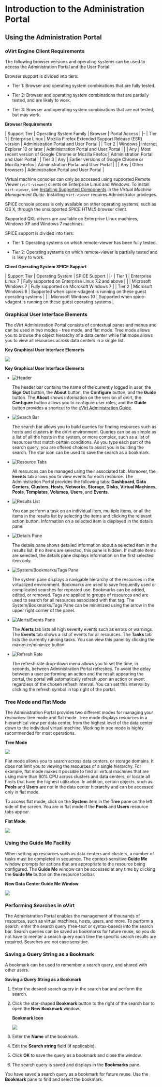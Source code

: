 # Introduction to the Administration Portal

## Using the Administration Portal

### oVirt Engine Client Requirements

The following browser versions and operating systems can be used to access the Administration Portal and the User Portal.

Browser support is divided into tiers:

* Tier 1: Browser and operating system combinations that are fully tested.

* Tier 2: Browser and operating system combinations that are partially tested, and are likely to work.

* Tier 3: Browser and operating system combinations that are not tested, but may work.

**Browser Requirements**

| Support Tier | Operating System Family | Browser | Portal Access |
|-
| Tier 1 | Enterprise Linux | Mozilla Firefox Extended Support Release (ESR) version | Administration Portal and User Portal |
| Tier 2 | Windows | Internet Explorer 10 or later | Administration Portal and User Portal |
|        | Any | Most recent version of Google Chrome or Mozilla Firefox | Administration Portal and User Portal |
| Tier 3 | Any | Earlier versions of Google Chrome or Mozilla Firefox | Administration Portal and User Portal |
|        | Any | Other browsers | Administration Portal and User Portal |

Virtual machine consoles can only be accessed using supported Remote Viewer (`virt-viewer`) clients on Enterprise Linux and Windows. To install `virt-viewer`, see [Installing Supported Components](https://access.redhat.com/documentation/en/red-hat-virtualization/4.0/single/virtual-machine-management-guide#sect-Installing_Supporting_Components) in the *Virtual Machine Management Guide*. Installing `virt-viewer` requires Administrator privileges.

SPICE console access is only available on other operating systems, such as OS X, through the unsupported SPICE HTML5 browser client.

Supported QXL drivers are available on Enterprise Linux machines, Windows XP and Windows 7 machines.

SPICE support is divided into tiers:

* Tier 1: Operating systems on which remote-viewer has been fully tested.

* Tier 2: Operating systems on which remote-viewer is partially tested and is likely to work.

**Client Operating System SPICE Support**

| Support Tier | Operating System | SPICE Support |
|-
| Tier 1 | Enterprise Linux 7 | Fully supported on Enterprise Linux 7.2 and above |
|        | Microsoft Windows 7        | Fully supported on Microsoft Windows 7 |
| Tier 2 | Microsoft Windows 8        | Supported when spice-vdagent is running on these guest operating systems |
|        | Microsoft Windows 10       | Supported when spice-vdagent is running on these guest operating systems |

### Graphical User Interface Elements

The oVirt Administration Portal consists of contextual panes and menus and can be used in two modes - tree mode, and flat mode. Tree mode allows you to browse the object hierarchy of a data center while flat mode allows you to view all resources across data centers in a single list.

**Key Graphical User Interface Elements**

![](images/7336.png)

**Key Graphical User Interface Elements**

* ![Header](images/172.png)

    The header bar contains the name of the currently logged in user, the **Sign Out** button, the **About** button, the **Configure** button, and the **Guide** button. The **About** shows information on the version of oVirt, the **Configure** button allows you to configure user roles, and the **Guide** button provides a shortcut to the [oVirt Administration Guide](https://access.redhat.com/documentation/en/red-hat-virtualization/4.0/single/administration-guide/index.html).

* ![Search Bar](images/173.png)

    The search bar allows you to build queries for finding resources such as hosts and clusters in the oVirt environment. Queries can be as simple as a list of all the hosts in the system, or more complex, such as a list of resources that match certain conditions. As you type each part of the search query, you are offered choices to assist you in building the search. The star icon can be used to save the search as a bookmark.

* ![Resource Tabs](images/174.png)

    All resources can be managed using their associated tab. Moreover, the **Events** tab allows you to view events for each resource. The Administration Portal provides the following tabs: **Dashboard**, **Data Centers**, **Clusters**, **Hosts**, **Networks**, **Storage**, **Disks**, **Virtual Machines**, **Pools**, **Templates**, **Volumes**, **Users**, and **Events**.

* ![Results List](images/175.png)

    You can perform a task on an individual item, multiple items, or all the items in the results list by selecting the items and clicking the relevant action button. Information on a selected item is displayed in the details pane.

* ![Details Pane](images/176.png)

    The details pane shows detailed information about a selected item in the results list. If no items are selected, this pane is hidden. If multiple items are selected, the details pane displays information on the first selected item only.

* ![System/Bookmarks/Tags Pane](images/177.png)

    The system pane displays a navigable hierarchy of the resources in the virtualized environment. Bookmarks are used to save frequently used or complicated searches for repeated use. Bookmarks can be added, edited, or removed. Tags are applied to groups of resources and are used to search for all resources associated with that tag. The System/Bookmarks/Tags Pane can be minimized using the arrow in the upper right corner of the panel.

* ![Alerts/Events Pane](images/178.png)

    The **Alerts** tab lists all high severity events such as errors or warnings. The **Events** tab shows a list of events for all resources. The **Tasks** tab lists the currently running tasks. You can view this panel by clicking the maximize/minimize button.

* ![Refresh Rate](images/5114.png)

    The refresh rate drop-down menu allows you to set the time, in seconds, between Administration Portal refreshes. To avoid the delay between a user performing an action and the result appearing the portal, the portal will automatically refresh upon an action or event regardless of the chosen refresh interval. You can set this interval by clicking the refresh symbol in top right of the portal.

### Tree Mode and Flat Mode

The Administration Portal provides two different modes for managing your resources: tree mode and flat mode. Tree mode displays resources in a hierarchical view per data center, from the highest level of the data center down to the individual virtual machine. Working in tree mode is highly recommended for most operations.

**Tree Mode**

![](images/6127.png)

Flat mode allows you to search across data centers, or storage domains. It does not limit you to viewing the resources of a single hierarchy. For example, flat mode makes it possible to find all virtual machines that are using more than 80% CPU across clusters and data centers, or locate all hosts that have the highest utilization. In addition, certain objects, such as **Pools** and **Users** are not in the data center hierarchy and can be accessed only in flat mode.

To access flat mode, click on the **System** item in the **Tree** pane on the left side of the screen. You are in flat mode if the **Pools** and **Users** resource tabs appear.

**Flat Mode**

![](images/6128.png)

### Using the Guide Me Facility

When setting up resources such as data centers and clusters, a number of tasks must be completed in sequence. The context-sensitive **Guide Me** window prompts for actions that are appropriate to the resource being configured. The **Guide Me** window can be accessed at any time by clicking the **Guide Me** button on the resource toolbar.

**New Data Center Guide Me Window**

![](images/251.png)

### Performing Searches in oVirt

The Administration Portal enables the management of thousands of resources, such as virtual machines, hosts, users, and more. To perform a search, enter the search query (free-text or syntax-based) into the search bar. Search queries can be saved as bookmarks for future reuse, so you do not have to reenter a search query each time the specific search results are required. Searches are not case sensitive.

### Saving a Query String as a Bookmark

A bookmark can be used to remember a search query, and shared with other users.

**Saving a Query String as a Bookmark**

1. Enter the desired search query in the search bar and perform the search.

2. Click the star-shaped **Bookmark** button to the right of the search bar to open the **New Bookmark** window.

    **Bookmark Icon**

    ![](images/6129.png)

3. Enter the **Name** of the bookmark.

4. Edit the **Search string** field (if applicable).

5. Click **OK** to save the query as a bookmark and close the window.

6. The search query is saved and displays in the **Bookmarks** pane.

You have saved a search query as a bookmark for future reuse. Use the **Bookmark** pane to find and select the bookmark.
